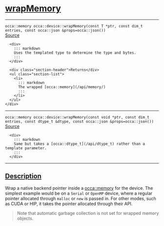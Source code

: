 
<h1 id="wrap-memory">
 <a href="#/api/device/wrapMemory" class="anchor">
   <span>wrapMemory</span>
  </a>
</h1>

<div class="signature">
  <hr>

  
  <div class="definition-container">
    <div class="definition">
      <code>occa::memory occa::device::wrapMemory(const T *ptr, const dim_t entries, const occa::json &props=occa::json())</code>
      <div class="flex-spacing"></div>
      <a href="https://github.com/libocca/occa/blob/6c4ac6cd/include/occa/core/device.hpp#L645" target="_blank">Source</a>
    </div>
    <div class="description">

      <div>
        ::: markdown
        Uses the templated type to determine the type and bytes.
        :::
      </div>

      <div class="section-header">Returns</div>
      <ul class="section-list">
        <li>
          ::: markdown
          The wrapped [occa::memory](/api/memory/)
          :::
        </li>
      </ul>
    </div>

  </div>

  <hr>

  <div class="definition-container">
    <div class="definition">
      <code>occa::memory occa::device::wrapMemory(const void *ptr, const dim_t entries, const dtype_t &dtype, const occa::json &props=occa::json())</code>
      <div class="flex-spacing"></div>
      <a href="https://github.com/libocca/occa/blob/6c4ac6cd/include/occa/core/device.hpp#L657" target="_blank">Source</a>
    </div>
    <div class="description">

      <div>
        ::: markdown
        Same but takes a [occa::dtype_t](/api/dtype_t) rather than a template parameter.
        :::
      </div>

  </div>


  <hr>
</div>


<h2 id="description">
 <a href="#/api/device/wrapMemory?id=description" class="anchor">
   <span>Description</span>
  </a>
</h2>

Wrap a native backend pointer inside a [occa::memory](/api/memory/) for the device.
The simplest example would be on a `Serial` or `OpenMP` device, where a regular pointer allocated through `malloc` or `new` is passed in.
For other modes, such as CUDA or HIP, it takes the pointer allocated through their API.

> Note that automatic garbage collection is not set for wrapped memory objects.
